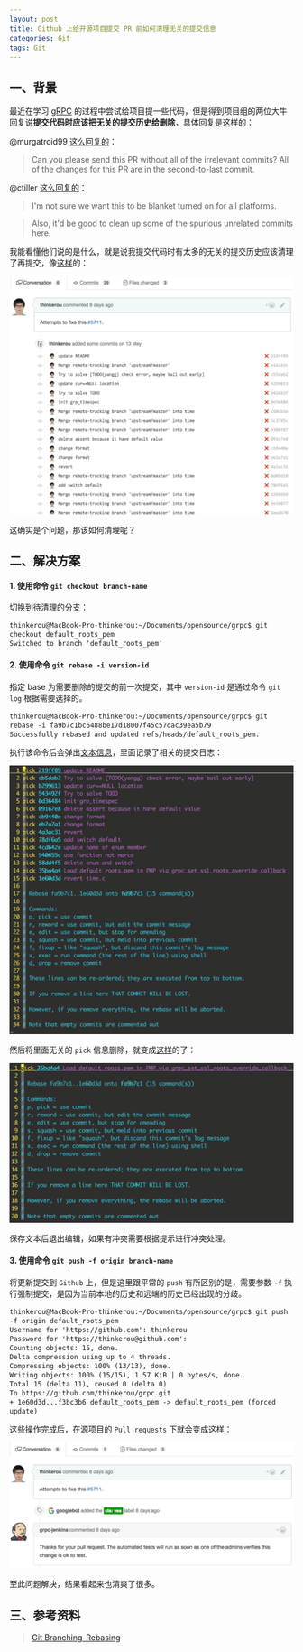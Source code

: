 ```yaml
---
layout: post
title: Github 上给开源项目提交 PR 前如何清理无关的提交信息
categories: Git 
tags: Git 
---
```


## 一、背景

最近在学习 [gRPC](https://github.com/grpc/grpc) 的过程中尝试给项目提一些代码，但是得到项目组的两位大牛回复说**提交代码时应该把无关的提交历史给删除**，具体回复是这样的：

@murgatroid99 [这么回复的](https://github.com/grpc/grpc/pull/6848)：
> Can you please send this PR without all of the irrelevant commits? All of the changes for this PR are in the second-to-last commit.

@ctiller [这么回复的](https://github.com/grpc/grpc/pull/6932)：    
> I'm not sure we want this to be blanket turned on for all platforms.

> Also, it'd be good to clean up some of the spurious unrelated commits here.

我能看懂他们说的是什么，就是说我提交代码时有太多的无关的提交历史应该清理了再提交，像[这样](/static/image/clean_up_commit_before.png)的：

<!--more-->

![清理历史前的样子](/static/image/clean_up_commit_before.png)

这确实是个问题，那该如何清理呢？

## 二、解决方案

#### 1. 使用命令 `git checkout branch-name`

切换到待清理的分支：

    thinkerou@MacBook-Pro-thinkerou:~/Documents/opensource/grpc$ git checkout default_roots_pem
    Switched to branch 'default_roots_pem'

#### 2. 使用命令 `git rebase -i version-id`

指定 base 为需要删除的提交的前一次提交，其中 `version-id` 是通过命令 `git log` 根据需要选择的。

    thinkerou@MacBook-Pro-thinkerou:~/Documents/opensource/grpc$ git rebase -i fa9b7c1bc6488be17d18007f45c57dac39ea5b79
    Successfully rebased and updated refs/heads/default_roots_pem.
    
执行该命令后会弹出[文本信息](/static/image/clean_up_pick_before.png)，里面记录了相关的提交日志：

![清理文本信息前的样子](/static/image/clean_up_pick_before.png)

然后将里面无关的 `pick` 信息删除，就变成[这样](/static/image/clean_up_pick_after.png)的了：

![清理文本信息后的样子](/static/image/clean_up_pick_after.png)

保存文本后退出编辑，如果有冲突需要根据提示进行冲突处理。

#### 3. 使用命令 `git push -f origin branch-name`

将更新提交到 `Github` 上，但是这里跟平常的 `push` 有所区别的是，需要参数 `-f` 执行强制提交，是因为当前本地的历史和远端的历史已经出现的分歧。

    thinkerou@MacBook-Pro-thinkerou:~/Documents/opensource/grpc$ git push -f origin default_roots_pem
    Username for 'https://github.com': thinkerou
    Password for 'https://thinkerou@github.com':
    Counting objects: 15, done.
    Delta compression using up to 4 threads.
    Compressing objects: 100% (13/13), done.
    Writing objects: 100% (15/15), 1.57 KiB | 0 bytes/s, done.
    Total 15 (delta 11), reused 0 (delta 0)
    To https://github.com/thinkerou/grpc.git
    + 1e60d3d...f3bc3b6 default_roots_pem -> default_roots_pem (forced update)

这些操作完成后，在源项目的 `Pull requests` 下就会变成[这样](/static/image/clean_up_commit_after.png)：

![清理历史后的样子](/static/image/clean_up_commit_after.png)

至此问题解决，结果看起来也清爽了很多。

## 三、参考资料

> [Git Branching-Rebasing](https://git-scm.com/book/en/v2/Git-Branching-Rebasing)
